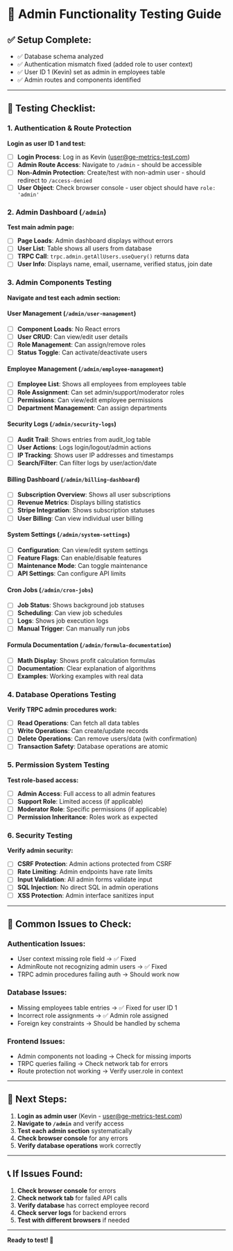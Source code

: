 # 🔐 Admin Functionality Testing Guide

## ✅ **Setup Complete:**
- ✅ Database schema analyzed
- ✅ Authentication mismatch fixed (added role to user context)
- ✅ User ID 1 (Kevin) set as admin in employees table
- ✅ Admin routes and components identified

---

## 🧪 **Testing Checklist:**

### 1. **Authentication & Route Protection**
**Login as user ID 1 and test:**

- [ ] **Login Process**: Log in as Kevin (user@ge-metrics-test.com)
- [ ] **Admin Route Access**: Navigate to `/admin` - should be accessible
- [ ] **Non-Admin Protection**: Create/test with non-admin user - should redirect to `/access-denied`
- [ ] **User Object**: Check browser console - user object should have `role: 'admin'`

### 2. **Admin Dashboard (`/admin`)**
**Test main admin page:**

- [ ] **Page Loads**: Admin dashboard displays without errors
- [ ] **User List**: Table shows all users from database
- [ ] **TRPC Call**: `trpc.admin.getAllUsers.useQuery()` returns data
- [ ] **User Info**: Displays name, email, username, verified status, join date

### 3. **Admin Components Testing**
**Navigate and test each admin section:**

#### **User Management** (`/admin/user-management`)
- [ ] **Component Loads**: No React errors
- [ ] **User CRUD**: Can view/edit user details
- [ ] **Role Management**: Can assign/remove roles
- [ ] **Status Toggle**: Can activate/deactivate users

#### **Employee Management** (`/admin/employee-management`)  
- [ ] **Employee List**: Shows all employees from employees table
- [ ] **Role Assignment**: Can set admin/support/moderator roles
- [ ] **Permissions**: Can view/edit employee permissions
- [ ] **Department Management**: Can assign departments

#### **Security Logs** (`/admin/security-logs`)
- [ ] **Audit Trail**: Shows entries from audit_log table  
- [ ] **User Actions**: Logs login/logout/admin actions
- [ ] **IP Tracking**: Shows user IP addresses and timestamps
- [ ] **Search/Filter**: Can filter logs by user/action/date

#### **Billing Dashboard** (`/admin/billing-dashboard`)
- [ ] **Subscription Overview**: Shows all user subscriptions
- [ ] **Revenue Metrics**: Displays billing statistics  
- [ ] **Stripe Integration**: Shows subscription statuses
- [ ] **User Billing**: Can view individual user billing

#### **System Settings** (`/admin/system-settings`)
- [ ] **Configuration**: Can view/edit system settings
- [ ] **Feature Flags**: Can enable/disable features
- [ ] **Maintenance Mode**: Can toggle maintenance
- [ ] **API Settings**: Can configure API limits

#### **Cron Jobs** (`/admin/cron-jobs`)
- [ ] **Job Status**: Shows background job statuses
- [ ] **Scheduling**: Can view job schedules
- [ ] **Logs**: Shows job execution logs
- [ ] **Manual Trigger**: Can manually run jobs

#### **Formula Documentation** (`/admin/formula-documentation`)
- [ ] **Math Display**: Shows profit calculation formulas
- [ ] **Documentation**: Clear explanation of algorithms
- [ ] **Examples**: Working examples with real data

### 4. **Database Operations Testing**
**Verify TRPC admin procedures work:**

- [ ] **Read Operations**: Can fetch all data tables
- [ ] **Write Operations**: Can create/update records  
- [ ] **Delete Operations**: Can remove users/data (with confirmation)
- [ ] **Transaction Safety**: Database operations are atomic

### 5. **Permission System Testing**
**Test role-based access:**

- [ ] **Admin Access**: Full access to all admin features
- [ ] **Support Role**: Limited access (if applicable)
- [ ] **Moderator Role**: Specific permissions (if applicable)
- [ ] **Permission Inheritance**: Roles work as expected

### 6. **Security Testing**
**Verify admin security:**

- [ ] **CSRF Protection**: Admin actions protected from CSRF
- [ ] **Rate Limiting**: Admin endpoints have rate limits
- [ ] **Input Validation**: All admin forms validate input
- [ ] **SQL Injection**: No direct SQL in admin operations
- [ ] **XSS Protection**: Admin interface sanitizes input

---

## 🚨 **Common Issues to Check:**

### **Authentication Issues:**
- User context missing role field → ✅ Fixed
- AdminRoute not recognizing admin users → ✅ Fixed  
- TRPC admin procedures failing auth → Should work now

### **Database Issues:**
- Missing employees table entries → ✅ Fixed for user ID 1
- Incorrect role assignments → ✅ Admin role assigned
- Foreign key constraints → Should be handled by schema

### **Frontend Issues:**
- Admin components not loading → Check for missing imports
- TRPC queries failing → Check network tab for errors
- Route protection not working → Verify user.role in context

---

## 🎯 **Next Steps:**

1. **Login as admin user** (Kevin - user@ge-metrics-test.com)
2. **Navigate to `/admin`** and verify access
3. **Test each admin section** systematically
4. **Check browser console** for any errors
5. **Verify database operations** work correctly

---

## 📞 **If Issues Found:**

1. **Check browser console** for errors
2. **Check network tab** for failed API calls
3. **Verify database** has correct employee record
4. **Check server logs** for backend errors
5. **Test with different browsers** if needed

---

**Ready to test! 🚀**